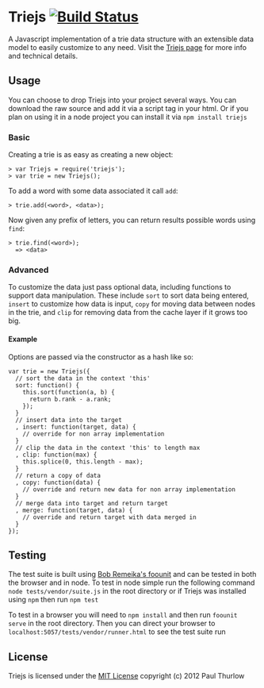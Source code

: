 # Triejs [![Build Status](https://secure.travis-ci.org/pthurlow/triejs.png)](http://travis-ci.org/pthurlow/triejs)
A Javascript implementation of a trie data structure with an extensible data 
model to easily customize to any need.  Visit the [Triejs page](http://pthurlow.github.com/triejs) for more info and technical details.

## Usage

You can choose to drop Triejs into your project several ways.  You can download the raw source and add it via a script tag in your html.  Or if
you plan on using it in a node project you can install it via `npm install triejs`

### Basic
Creating a trie is as easy as creating a new object:

    > var Triejs = require('triejs');
    > var trie = new Triejs();

To add a word with some data associated it call `add`:

    > trie.add(<word>, <data>);

Now given any prefix of letters, you can return results possible words using `find`:

    > trie.find(<word>);
      => <data>

### Advanced

To customize the data just pass optional data, including functions to support data manipulation.  These 
include `sort` to sort data being entered, `insert` to customize how data is input, `copy` for moving data 
between nodes in the trie, and `clip` for removing data from the cache layer if it grows too big.

#### Example

Options are passed via the constructor as a hash like so:

    var trie = new Triejs({
      // sort the data in the context 'this'
      sort: function() {
        this.sort(function(a, b) {
          return b.rank - a.rank;
        });
      }
      // insert data into the target
      , insert: function(target, data) {
        // override for non array implementation
      }
      // clip the data in the context 'this' to length max
      , clip: function(max) {
        this.splice(0, this.length - max);
      }
      // return a copy of data
      , copy: function(data) {
        // override and return new data for non array implementation
      }
      // merge data into target and return target
      , merge: function(target, data) {
        // override and return target with data merged in
      }
    });

## Testing

The test suite is built using [Bob Remeika's foounit](https://github.com/foobarfighter/foounit) and can be tested in both the browser and in node.
To test in node simple run the following command `node tests/vendor/suite.js` in the root directory or if Triejs was installed using `npm` then run `npm test`

To test in a browser you will need to `npm install` and then run `foounit serve` in the root directory.  Then you can direct your browser
to `localhost:5057/tests/vendor/runner.html` to see the test suite run

## License

Triejs is licensed under the [MIT License](http://www.opensource.org/licenses/mit-license.php) copyright (c) 2012 Paul Thurlow
